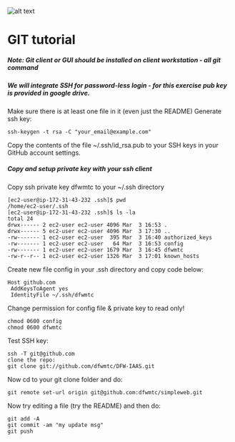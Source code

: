 ![alt text](https://camo.githubusercontent.com/fb782da4019ab66eeea35cc9b9ce73b2438b1688/687474703a2f2f646f632e72756c746f722e636f6d2f696d616765732f6769746875622d6c6f676f2e706e67 "Logo Title Text 1")

# GIT tutorial

##### *Note: Git client or GUI should be installed on client workstation - all git command*

##### *We will integrate SSH for password-less login - for this exercise pub key is provided in google drive.*
  
Make sure there is at least one file in it (even just the README)
Generate ssh key:
```
ssh-keygen -t rsa -C "your_email@example.com"
```
Copy the contents of the file ~/.ssh/id_rsa.pub to your SSH keys in your GitHub account settings.

##### Copy and setup private key with your ssh client

Copy ssh private key dfwmtc to your ~/.ssh directory

```
[ec2-user@ip-172-31-43-232 .ssh]$ pwd
/home/ec2-user/.ssh
[ec2-user@ip-172-31-43-232 .ssh]$ ls -la
total 24
drwx------ 2 ec2-user ec2-user 4096 Mar  3 16:53 .
drwx------ 5 ec2-user ec2-user 4096 Mar  3 17:30 ..
-rw------- 1 ec2-user ec2-user  395 Mar  3 16:40 authorized_keys
-rw------- 1 ec2-user ec2-user   64 Mar  3 16:53 config
-rw------- 1 ec2-user ec2-user 1679 Mar  3 16:45 dfwmtc
-rw-r--r-- 1 ec2-user ec2-user 1326 Mar  3 17:01 known_hosts
```

Create new file config in your .ssh directory and copy code below:

```
Host github.com
 AddKeysToAgent yes
 IdentityFile ~/.ssh/dfwmtc
```

Change permission for config file & private key to read only!

```
chmod 0600 config
chmod 0600 dfwmtc
```
 

Test SSH key:
```
ssh -T git@github.com
clone the repo:
git clone git://github.com/dfwmtc/DFW-IAAS.git
```
Now cd to your git clone folder and do:
```
git remote set-url origin git@github.com:dfwmtc/simpleweb.git
```
Now try editing a file (try the README) and then do:

```
git add -A
git commit -am "my update msg"
git push
```



